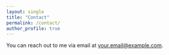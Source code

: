 ```yaml
---
layout: single
title: "Contact"
permalink: /contact/
author_profile: true
---
```


You can reach out to me via email at [your.email@example.com](mailto:your.email@example.com).

